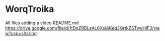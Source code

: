 # WorqTroika
All files
adding a video README.md
https://drive.google.com/file/d/1tDqZRBLsAL6XsiAKeq3GrtkZSTvwHiF3/view?usp=sharing
